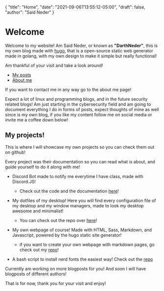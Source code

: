 {
  "title": "Home",
  "date": "2021-09-06T13:55:12-05:00",
  "draft": false,
  "author": "Said Neder"
}

# Welcome

Welcome to my website! Am Said Neder, or known as **"DarthNeder"**,
this is my own blog made with [hugo](https://gohugo.io/),
that is a open-source static web generator made in golang,
with my own design to make it simple but really functional!

Am thankful of your visit and take a look around!

-   [My posts](/posts)
-   [About me](/about)

If you want to contact me in any way go to the about me page!

Expect a lot of linux and programming blogs, and in the future security related blogs! Am just starting in the cybersecurity field and am going to document everything I do in forms of posts,
expect thoughts of mine as well since is my own blog, if you like my content follow me on social media or invite me a coffee down below!

## My projects!

This is where I will showcase my own projects so you can check them out on github!

Every project was their documentation so you can read what is about, and guide yourself
to do it along with me!

-   Discord Bot made to notify me everytime I have class, made with Discord.JS!
    -   Check out the code and the documentation [here](https://github.com/DarthNeder/PatrickStar)!


-   My dotfiles of my desktop! Here you will find every configuration file of my desktop and my window
    managers, made to look my desktop awesome and minimalist!
    -   You can check out the repo over [here](https://github.com/DarthNeder/dotfiles)!


-   My own webpage of course! Made with HTML, Sass, Markdown, and Javascript, powered by the hugo static
    site generator!
    -   if you want to create your own webpage with markdown pages, go check out my [repo](https://github.com/DarthNeder/Website)!

-  A bash script to install nerd fonts the easiest way! Check out the [repo](https://github.com/DarthNeder/nerdy) 

Currently am working on more blogposts for you! And soon I will have blogposts of different authors!

That is for now, thank you for your visit and enjoy!
